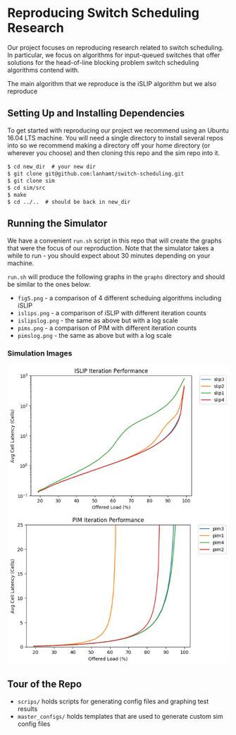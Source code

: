 # Reproducing Switch Scheduling Research
Our project focuses on reproducing research related to switch scheduling. 
In particular, we focus on algorithms for input-queued switches that offer
solutions for the head-of-line blocking problem switch scheduling algorithms
contend with.

The main algorithm that we reproduce is the iSLIP algorithm but we also
reproduce

## Setting Up and Installing Dependencies
To get started with reproducing our project we recommend using an Ubuntu
16.04 LTS machine. You will need a single directory to install several
repos into so we recommend making a directory off your home directory 
(or wherever you choose) and then cloning this repo and the sim repo
into it. 

```
$ cd new_dir  # your new dir
$ git clone git@github.com:lanhamt/switch-scheduling.git
$ git clone sim
$ cd sim/src
$ make
$ cd ../..  # should be back in new_dir
```

## Running the Simulator
We have a convenient `run.sh` script in this repo that will create the
graphs that were the focus of our reproduction. Note that the simulator
takes a while to run - you should expect about 30 minutes depending on 
your machine. 

`run.sh` will produce the following graphs in the `graphs` directory and
should be similar to the ones below:

- `fig5.png` - a comparison of 4 different scheduing algorithms including iSLIP
- `islips.png` - a comparison of iSLIP with different iteration counts
- `islipslog.png` - the same as above but with a log scale
- `pims.png` - a comparison of PIM with different iteration counts
- `pimslog.png` - the same as above but with a log scale

### Simulation Images
![slips](./images/islips.png)
![pims](./images/pims.png)

## Tour of the Repo

- `scrips/` holds scripts for generating config files and graphing test results
- `master_configs/` holds templates that are used to generate custom sim config files


